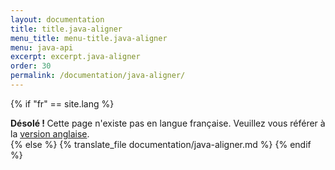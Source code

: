 ```yaml
---
layout: documentation
title: title.java-aligner
menu_title: menu-title.java-aligner
menu: java-api
excerpt: excerpt.java-aligner
order: 30
permalink: /documentation/java-aligner/
---
```

{% if "fr" == site.lang %}
<div class="alert alert-warning" role="alert">
  <strong>Désolé ! </strong>Cette page n'existe pas en langue française. Veuillez vous référer à la <a href="{{ page.url }}"> version anglaise</a>.
</div>
{% else %}
  {% translate_file documentation/java-aligner.md %}
{% endif %}
